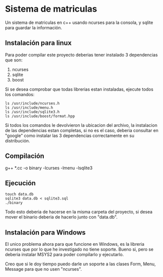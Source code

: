 # Sistema de matriculas

Un sistema de matriculas en c++ usando ncurses para la consola, y sqlite para guardar la
información.

## Instalación para linux

Para poder compilar este proyecto deberias tener instalado 3 dependencias que son: 

1. ncurses
2. sqlite
3. boost

Si se desea comprobar que todas librerias estan instaladas, ejecute todos los comandos:

	ls /usr/include/ncurses.h
	ls /usr/include/menu.h
	ls /usr/include/sqlite3.h
	ls /usr/include/boost/format.hpp

Si todos los comandos le devolvieron la ubicacion del archivo, la instalacion de las 
dependencias estan completas, si no es el caso, deberia consultar en "google" como 
instalar las 3 dependencias correctamente en su distribución.

## Compilación

g++ *.cc -o binary -lcurses -lmenu -lsqlite3

## Ejecución

	touch data.db
	sqlite3 data.db < sqlite3.sql
	./binary

Todo esto deberia de hacerse en la misma carpeta del proyecto, si desea mover el binario
deberia de hacerlo junto con "data.db".

## Instalación para Windows

El unico problema ahora para que funcione en Windows, es la libreria ncurses que por lo
que he investigado no tiene soporte. Bueno si, pero se deberia instalar MSYS2 para poder 
compilarlo y ejecutarlo.

Creo que si le doy tiempo puedo darle un soporte a las clases Form, Menu, Message para 
que no usen "ncurses".
